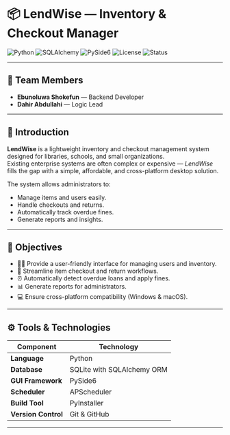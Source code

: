 # 📦 LendWise — Inventory & Checkout Manager

![Python](https://img.shields.io/badge/Python-3.9+-blue)
![SQLAlchemy](https://img.shields.io/badge/SQLAlchemy-ORM-orange)
![PySide6](https://img.shields.io/badge/GUI-PySide6-green)
![License](https://img.shields.io/badge/License-MIT-lightgrey)
![Status](https://img.shields.io/badge/Status-Backend_Complete-brightgreen)

---

## 👥 Team Members
- **Ebunoluwa Shokefun** — Backend Developer  
- **Dahir Abdullahi** — Logic Lead  

---

## 🧩 Introduction
**LendWise** is a lightweight inventory and checkout management system designed for libraries, schools, and small organizations.  
Existing enterprise systems are often complex or expensive — *LendWise* fills the gap with a simple, affordable, and cross-platform desktop solution.  

The system allows administrators to:
- Manage items and users easily.  
- Handle checkouts and returns.  
- Automatically track overdue fines.  
- Generate reports and insights.  

---

## 🎯 Objectives
- 🧑‍💻 Provide a user-friendly interface for managing users and inventory.  
- 🔄 Streamline item checkout and return workflows.  
- ⏰ Automatically detect overdue loans and apply fines.  
- 📊 Generate reports for administrators.  
- 💻 Ensure cross-platform compatibility (Windows & macOS).  

---

## ⚙️ Tools & Technologies
| Component | Technology |
|------------|-------------|
| **Language** | Python |
| **Database** | SQLite with SQLAlchemy ORM |
| **GUI Framework** | PySide6 |
| **Scheduler** | APScheduler |
| **Build Tool** | PyInstaller |
| **Version Control** | Git & GitHub |

---


